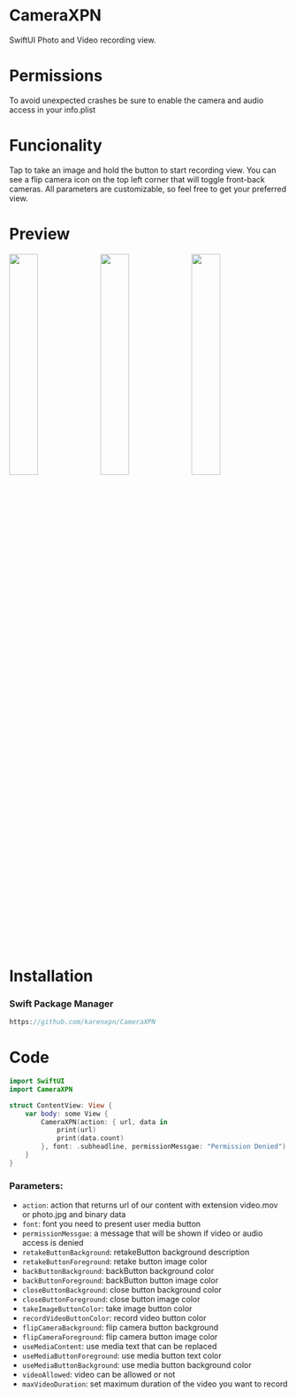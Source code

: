 # CameraXPN
SwiftUI Photo and Video recording view.


# Permissions
To avoid unexpected crashes be sure to enable the camera and audio access in your info.plist


# Funcionality
Tap to take an image and hold the button to start recording view.
You can see a flip camera icon on the top left corner that will toggle front-back cameras.
All parameters are customizable, so feel free to get your preferred view.

# Preview
<p float="left">
  <img src="https://github.com/karenxpn/CameraXPN/blob/main/images/take_image.jpeg?raw=true" width="32%" />
  <img src="https://github.com/karenxpn/CameraXPN/blob/main/images/video_recording.jpeg?raw=true" width="32%" /> 
  <img src="https://github.com/karenxpn/CameraXPN/blob/main/images/preview.jpeg?raw=true" width="32%" />
</p>

# Installation 
### Swift Package Manager

```swift
https://github.com/karenxpn/CameraXPN
```

# Code
```swift
import SwiftUI
import CameraXPN

struct ContentView: View {
    var body: some View {
        CameraXPN(action: { url, data in
            print(url)
            print(data.count)
        }, font: .subheadline, permissionMessgae: "Permission Denied")
    }
}
```


### Parameters:
- `action`: action that returns url of our content with extension video.mov or photo.jpg and binary data 
- `font`: font you need to present user media button
- `permissionMessgae`: a message that will be shown if video or audio access is denied
- `retakeButtonBackground`: retakeButton background description
- `retakeButtonForeground`: retake button image color
- `backButtonBackground`: backButton background color
- `backButtonForeground`: backButton  button image color
- `closeButtonBackground`: close button background color
- `closeButtonForeground`: close button image color
- `takeImageButtonColor`: take image button color
- `recordVideoButtonColor`: record video button color
- `flipCameraBackground`: flip camera button background
- `flipCameraForeground`: flip camera button image color
- `useMediaContent`: use media text that can be replaced
- `useMediaButtonForeground`: use media button text color
- `useMediaButtonBackground`: use media button background color
- `videoAllowed`: video can be allowed or not
- `maxVideoDuration`: set maximum duration of the video you want to record

